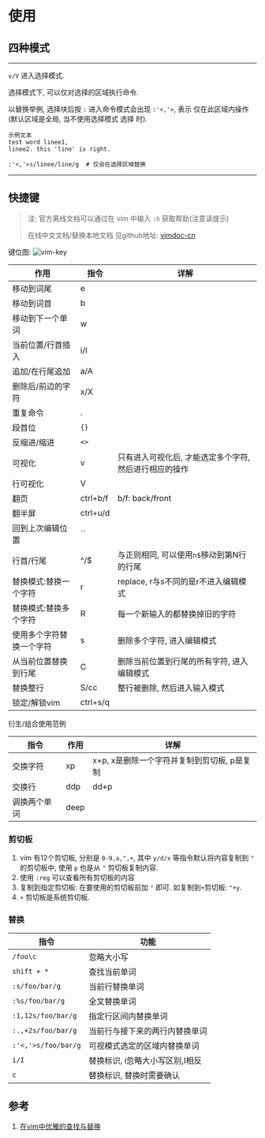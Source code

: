 # 使用
## 四种模式
----
`v/V` 进入选择模式.

选择模式下, 可以仅对选择的区域执行命令.

以替换举例, 选择块后按 `:` 进入命令模式会出现 `:'<,'>`, 表示
仅在此区域内操作(默认区域是全局, 当不使用选择模式 选择 时).

````
示例文本
test word linee1,
linee2. this 'line' is right.

:'<,'>s/linee/line/g  # 仅会在选择区域替换
````

----

## 快捷键
> 注: 官方离线文档可以通过在 vim 中输入 `:h` 获取帮助(注意读提示)
> 
> 在线中文文档/替换本地文档 见github地址: [vimdoc-cn](https://github.com/vim-china/vimdoc-cn)

键位图: ![vim-key](./attach/vim-key.png)

| 作用                     | 指令     | 详解                                                   |
| ------------------------ | -------- | ------------------------------------------------------ |
| 移动到词尾               | e        |                                                        |
| 移动到词首               | b        |                                                        |
| 移动到下一个单词         | w        |                                                        |
| 当前位置/行首插入        | i/I      |                                                        |
| 追加/在行尾追加          | a/A      |                                                        |
| 删除后/前边的字符        | x/X      |                                                        |
| 重复命令                 | \.       |                                                        |
| 段首位                   | `{}`     |                                                        |
| 反缩进/缩进              | `<>`     |                                                        |
| 可视化                   | v        | 只有进入可视化后, 才能选定多个字符, 然后进行相应的操作 |
| 行可视化                 | V        |                                                        |
| 翻页                     | ctrl+b/f | b/f: back/front                                        |
| 翻半屏                   | ctrl+u/d |                                                        |
| 回到上次编辑位置         | \`\`     |                                                        |
| 行首/行尾                | ^/$      | 与正则相同, 可以使用`n$`移动到第N行的行尾              |
| 替换模式:替换一个字符    | r        | replace, r与s不同的是r不进入编辑模式                   |
| 替换模式:替换多个字符    | R        | 每一个新输入的都替换掉旧的字符                         |
| 使用多个字符替换一个字符 | s        | 删除多个字符, 进入编辑模式                             |
| 从当前位置替换到行尾     | C        | 删除当前位置到行尾的所有字符, 进入编辑模式             |
| 替换整行                 | S/cc     | 整行被删除, 然后进入输入模式                           |
| 锁定/解锁vim             | ctrl+s/q |                                                        |

衍生/组合使用范例

| 指令         | 作用 | 详解                                        |
| ------------ | ---- | ------------------------------------------- |
| 交换字符     | xp   | x+p, x是删除一个字符并复制到剪切板, p是复制 |
| 交换行       | ddp  | dd+p                                        |
| 调换两个单词 | deep |                                             |

### 剪切板
1. vim 有12个剪切板, 分别是 `0-9,a,",+`, 其中 `y/d/x` 等指令默认将内容复制到 `"` 的剪切板中, 使用 `p` 也是从 `"` 剪切板复制内容.
2. 使用 `:reg` 可以查看所有剪切板的内容
3. 复制到指定剪切板: 在要使用的剪切板前加 `"` 即可. 如复制到`+`剪切板: `"+y`.
4. `+` 剪切板是系统剪切板. 

### 替换

| 指令                | 功能                            |
| ------------------- | ------------------------------- |
| `/foo\c`            | 忽略大小写                      |
| `shift + *`         | 查找当前单词                    |
| `:s/foo/bar/g`      | 当前行替换单词                  |
| `:%s/foo/bar/g`     | 全文替换单词                    |
| `:1,12s/foo/bar/g`  | 指定行区间内替换单词            |
| `:.,+2s/foo/bar/g`  | 当前行与接下来的两行内替换单词  |
| `:'<,'>s/foo/bar/g` | 可视模式选定的区域内替换单词    |
| `i/I`               | 替换标识, i忽略大小写区别,I相反 |
| `c`                 | 替换标识, 替换时需要确认        |


## 参考
1. [在vim中优雅的查找与替换](https://harttle.land/2016/08/08/vim-search-in-file.html)

